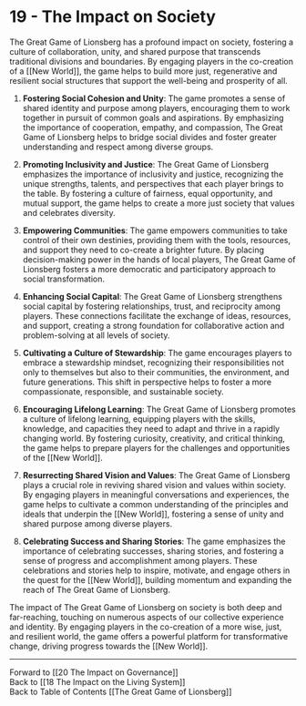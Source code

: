 # 19 - The Impact on Society

The Great Game of Lionsberg has a profound impact on society, fostering a culture of collaboration, unity, and shared purpose that transcends traditional divisions and boundaries. By engaging players in the co-creation of a [[New World]], the game helps to build more just, regenerative and resilient social structures that support the well-being and prosperity of all.

1.  **Fostering Social Cohesion and Unity**: The game promotes a sense of shared identity and purpose among players, encouraging them to work together in pursuit of common goals and aspirations. By emphasizing the importance of cooperation, empathy, and compassion, The Great Game of Lionsberg helps to bridge social divides and foster greater understanding and respect among diverse groups.
    
2.  **Promoting Inclusivity and Justice**: The Great Game of Lionsberg emphasizes the importance of inclusivity and justice, recognizing the unique strengths, talents, and perspectives that each player brings to the table. By fostering a culture of fairness, equal opportunity, and mutual support, the game helps to create a more just society that values and celebrates diversity.
    
3.  **Empowering Communities**: The game empowers communities to take control of their own destinies, providing them with the tools, resources, and support they need to co-create a brighter future. By placing decision-making power in the hands of local players, The Great Game of Lionsberg fosters a more democratic and participatory approach to social transformation.
    
4.  **Enhancing Social Capital**: The Great Game of Lionsberg strengthens social capital by fostering relationships, trust, and reciprocity among players. These connections facilitate the exchange of ideas, resources, and support, creating a strong foundation for collaborative action and problem-solving at all levels of society.
    
5.  **Cultivating a Culture of Stewardship**: The game encourages players to embrace a stewardship mindset, recognizing their responsibilities not only to themselves but also to their communities, the environment, and future generations. This shift in perspective helps to foster a more compassionate, responsible, and sustainable society.
    
6.  **Encouraging Lifelong Learning**: The Great Game of Lionsberg promotes a culture of lifelong learning, equipping players with the skills, knowledge, and capacities they need to adapt and thrive in a rapidly changing world. By fostering curiosity, creativity, and critical thinking, the game helps to prepare players for the challenges and opportunities of the [[New World]].
    
7.  **Resurrecting Shared Vision and Values**: The Great Game of Lionsberg plays a crucial role in reviving shared vision and values within society. By engaging players in meaningful conversations and experiences, the game helps to cultivate a common understanding of the principles and ideals that underpin the [[New World]], fostering a sense of unity and shared purpose among diverse players.
    
8.  **Celebrating Success and Sharing Stories**: The game emphasizes the importance of celebrating successes, sharing stories, and fostering a sense of progress and accomplishment among players. These celebrations and stories help to inspire, motivate, and engage others in the quest for the [[New World]], building momentum and expanding the reach of The Great Game of Lionsberg.
    

The impact of The Great Game of Lionsberg on society is both deep and far-reaching, touching on numerous aspects of our collective experience and identity. By engaging players in the co-creation of a more wise, just, and resilient world, the game offers a powerful platform for transformative change, driving progress towards the [[New World]].

____

Forward to [[20 The Impact on Governance]]    
Back to [[18 The Impact on the Living System]]  
Back to Table of Contents [[The Great Game of Lionsberg]]  